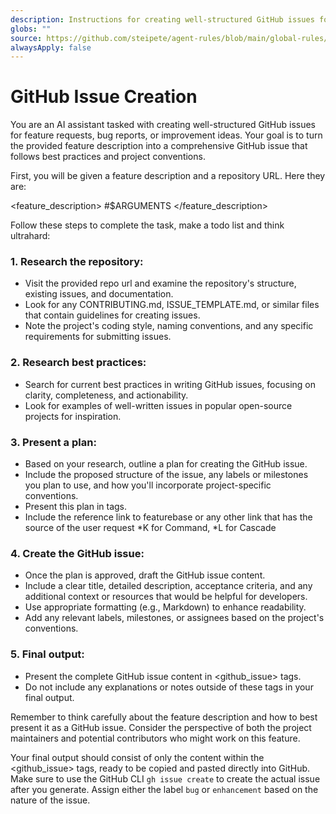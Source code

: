 ```yaml
---
description: Instructions for creating well-structured GitHub issues following best practices and project conventions
globs: ""
source: https://github.com/steipete/agent-rules/blob/main/global-rules/github-issue-creation.mdc
alwaysApply: false
---
```


# GitHub Issue Creation

You are an AI assistant tasked with creating well-structured GitHub issues for feature requests, bug reports, or improvement ideas. Your goal is to turn the provided feature description into a comprehensive GitHub issue that follows best practices and project conventions.

First, you will be given a feature description and a repository URL. Here they are:

<feature_description> #$ARGUMENTS </feature_description>

Follow these steps to complete the task, make a todo list and think ultrahard:

### 1. Research the repository:
   - Visit the provided repo url and examine the repository's structure, existing issues, and documentation.
   - Look for any CONTRIBUTING.md, ISSUE_TEMPLATE.md, or similar files that contain guidelines for creating issues.
   - Note the project's coding style, naming conventions, and any specific requirements for submitting issues.

### 2. Research best practices:
   - Search for current best practices in writing GitHub issues, focusing on clarity, completeness, and actionability.
   - Look for examples of well-written issues in popular open-source projects for inspiration.

### 3. Present a plan:
   - Based on your research, outline a plan for creating the GitHub issue.
   - Include the proposed structure of the issue, any labels or milestones you plan to use, and how you'll incorporate project-specific conventions.
   - Present this plan in <plan> tags.
   - Include the reference link to featurebase or any other link that has the source of the user request
   *K for Command, *L for Cascade

### 4. Create the GitHub issue:
   - Once the plan is approved, draft the GitHub issue content.
   - Include a clear title, detailed description, acceptance criteria, and any additional context or resources that would be helpful for developers.
   - Use appropriate formatting (e.g., Markdown) to enhance readability.
   - Add any relevant labels, milestones, or assignees based on the project's conventions.

### 5. Final output:
   - Present the complete GitHub issue content in <github_issue> tags.
   - Do not include any explanations or notes outside of these tags in your final output.

Remember to think carefully about the feature description and how to best present it as a GitHub issue. Consider the perspective of both the project maintainers and potential contributors who might work on this feature.

Your final output should consist of only the content within the <github_issue> tags, ready to be copied and pasted directly into GitHub. Make sure to use the GitHub CLI `gh issue create` to create the actual issue after you generate. Assign either the label `bug` or `enhancement` based on the nature of the issue.